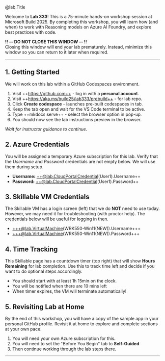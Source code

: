 <!-- Instructions pulled in from an editable gist --
!INSTRUCTIONS[](https://gist.githubusercontent.com/nitya/7a5ed39584947eae7e5bfbc27124d6b0/raw/74370124ce495b54b15a6586575e25694966525f/Build25-Lab333.md)
-->

<!-- 
DO NOT DELETE OR EDIT THIS FILE UNLESS YOU ARE AN INSTRUCTOR FOR BUILD2025 LAB333
This file is dynamically retrieved and used by the Skillable VM as the Instruction Guide
-->

@lab.Title

Welcome to **Lab 333**! This is a 75-minute hands-on workshop session at Microsoft Build 2025. By completing this workshop, you will learn how (and when) to work with Reasoning models on Azure AI Foundry, and explore best practices with code.

**‼️ -- DO NOT CLOSE THIS WINDOW -- ‼️** <br/> Closing this window will end your lab prematurely. Instead, minimize this window so you can return to it later when required.

---

## 1. Getting Started

We will work on this lab within a GitHub Codespaces environment. 

1. Visit ++https://github.com++ - log in with a **personal account**.
2. Visit ++https://aka.ms/build25/lab333/prebuild++ - for lab repo.
3. Click **Create codespace** - launches pre-built codespaces in tab.
4. Keep the tab open and wait for the VS Code terminal to be active.
5. Type ++mkdocs serve++ - select the browser option in pop-up.
6. You should now see the lab instructions preview in the browser.

_Wait for instructor guidance to continue_.


## 2. Azure Credentials

You will be assigned a temporary Azure subscription for this lab. Verify that the _Username_ and _Password_ credentials are not empty below. We will use them during setup.

- **Username:** ++@lab.CloudPortalCredential(User1).Username++
- **Password:** ++@lab.CloudPortalCredential(User1).Password++

## 3. Skillable VM Credentials

The Skillable VM has a login screen (left) that we do **NOT** need to use today. However, we may need it for troubleshooting (with proctor help). The credentials below will be useful for logging in then.

- +++@lab.VirtualMachine(WRK550-Win11(NEW)).Username+++
- +++@lab.VirtualMachine(WRK550-Win11(NEW)).Password+++


## 4. Time Tracking

This Skillable page has a countdown timer (top right) that will show **Hours Remaining** for lab completion. Use this to track time left and decide if you want to do optional steps accordingly. 

- You should start with at least 1h 15min on the clock.
- You will be notified when there are 10 mins left
- When timer expires, the VM will terminate automatically!

## 5. Revisiting Lab at Home

By the end of this workshop, you will have a copy of the sample app in your personal GitHub profile. Revisit it at home to explore and complete sections at your own pace. 

1. You will need your own Azure subscription for this.
1. You will need to set the "Before You Begin" tab to **Self-Guided** 
1. Then continue working through the lab steps there.

---
